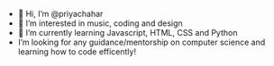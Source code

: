 - 👋 Hi, I’m @priyachahar
- 👀 I’m interested in music, coding and design
- 🌱 I’m currently learning Javascript, HTML, CSS and Python
-  I’m looking for any guidance/mentorship on computer science and learning how to code efficently!

<!---
priyachahar/priyachahar is a ✨ special ✨ repository because its `README.md` (this file) appears on your GitHub profile.
You can click the Preview link to take a look at your changes.
--->
